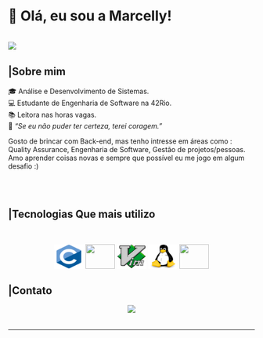 # 🩵 Olá, eu sou a Marcelly!
<br>

<img height="170" src="https://i.gifer.com/N98Z.gif" >

## |Sobre mim

  🎓 Análise e Desenvolvimento de Sistemas.<br>
  💻 Estudante de Engenharia de Software na 42Rio.<br>
  📚 Leitora nas horas vagas.<br>
  💭 <em>“Se eu não puder ter certeza, terei coragem.”</em><br>

  Gosto de brincar com Back-end, mas tenho intresse em áreas como : <br>
  Quality Assurance, Engenharia de Software, Gestão de projetos/pessoas.<br>
  Amo aprender coisas novas e sempre que possível eu me jogo em algum desafio :) <br>
  
<br> 
<br>
  
## |Tecnologias Que mais utilizo

<br>

<div align="center">

<a href="#" target="_blank"><img height="50" width="60" src="https://github.com/devicons/devicon/blob/master/icons/c/c-original.svg" /></a>
<a href="#" target="_blank"><img height="50" width="60" src="https://cdn.jsdelivr.net/gh/devicons/devicon/icons/java/java-original.svg" /></a>
<a href="#" target="_blank"><img height="50" width="60" src="https://raw.githubusercontent.com/devicons/devicon/ca28c779441053191ff11710fe24a9e6c23690d6/icons/vim/vim-original.svg" /></a>
<a href="#" target="_blank"><img height="50" width="60" src="https://raw.githubusercontent.com/devicons/devicon/ca28c779441053191ff11710fe24a9e6c23690d6/icons/linux/linux-original.svg" /></a>
<a href="#" target="_blank"><img height="50" width="60" src="https://icons.veryicon.com/png/o/business/vscode-program-item-icon/vscode.png" /></a>
<!-- <a href="#" target="_blank"><img height="50" width="60" src="" /></a> -->

</div>


## |Contato

<div align="center">
  <a href="https://www.linkedin.com/in/marcelly-gomes-24bbb8245/" target="_blank"><img src="https://img.shields.io/badge/-LinkedIn-%230077B5?style=for-the-badge&logo=linkedin&logoColor=white" target="_blank"></a> 
<br><br>
 
<hr>

